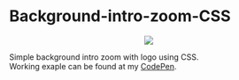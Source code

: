# Background-intro-zoom-CSS

<p align="center"><img src="https://im.ezgif.com/tmp/ezgif-1-f023857e8226.gif"></p>
Simple background intro zoom with logo using CSS.<br>
Working exaple can be found at my <a href="https://codepen.io/keptup/pen/JqRLow" alt="Background zoom GIF">CodePen</a>.
